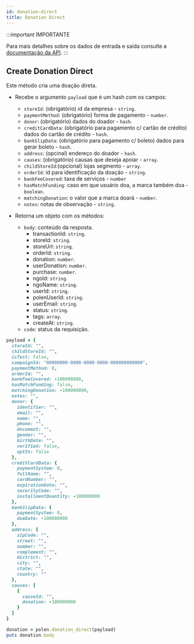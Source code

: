 ```yaml
---
id: donation-direct
title: Donation Direct
---
```


:::important IMPORTANTE

Para mais detalhes sobre os dados de entrada e saída consulte a [documentação da API](/api-reference).
:::

## Create Donation Direct
Este método cria uma doação direta.

- Recebe o argumento `payload` que é um hash com os campos:
    - `storeId`: (obrigatório) id da empresa - `string`.
    - `paymentMethod`: (obrigatório) forma de pagamento - `number`.
    - `donor`: (obrigatório) dados do doador - `hash`.
    - `creditCardData`: (obrigatório para pagamento c/ cartão de crédito) dados do cartão de crédito - `hash`.
    - `bankSlipData`: (obrigatório para pagamento c/ boleto) dados para gerar boleto - `hash`.
    - `address`: (opcinal) endereço do doador - `hash`.
    - `causes`: (obrigatório) causas que deseja apoiar - `array`.
    - `childStoreId`:(opcional) lojas segmento - `array`.
    - `orderId`: id para identificação da doação - `string`.
    - `bankFeeCovered`: taxa de serviços - `number`
    - `hasMatchFunding`: caso em que usuário doa, a marca também doa - `boolean`.
    - `matchingDonation`: o valor que a marca doará - `number`.
    - `notes`: notas de observação - `string`.

- Retorna um objeto com os métodos:
    - `body`: conteúdo da resposta.
      - transactionId: `string`.
      - storeId: `string`.
      - storeUrl: `string`.
      - orderId: `string`.
      - donation: `number`.
      - userDonation: `number`.
      - purchase: `number`.
      - ngoId: `string`.
      - ngoName: `string`.
      - userId: `string`.
      - polenUserId: `string`.
      - userEmail: `string`.
      - status: `string`.
      - tags: `array`.
      - createAt: `string`.
    - `code`: status da requisição.
```ruby
payload = {
  storeId: "",
  childStoreId: "",
  isTest: false,
  campaignId: "00000000-0000-0000-0000-000000000000",
  paymentMethod: 0,
  orderId: "",
  bankFeeCovered: -100000000,
  hasMatchFunding: false,
  matchingDonation: -100000000,
  notes: "",
  donor: {
    identifier: "",
    email: "",
    name: "",
    phone: "",
    document: "",
    gender: "",
    birthDate: "",
    verified: false,
    optIn: false
  },
  creditCardData: {
    paymentSystem: 0,
    fullName: "",
    cardNumber: "",
    expirationDate: "",
    securityCode: "",
    installmentQuantity: -100000000
  },
  bankSlipData: {
    paymentSystem: 0,
    dueDate: -100000000
  },
  address: {
    zipCode: "",
    street: "",
    number: "",
    complement: "",
    district: "",
    city: "",
    state: "",
    country: ""
  },
  causes: [
    {
      causeId: "",
      donation: -100000000
    }
  ]
}

donation = polen.donation_direct(payload)
puts donation.body
```